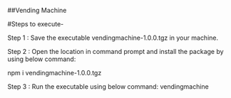 ##Vending Machine

#Steps to execute- 

Step 1 : Save the executable vendingmachine-1.0.0.tgz in your machine.

Step 2 : Open the location in command prompt and install the package by using below command:

npm i vendingmachine-1.0.0.tgz

Step 3 : Run the executable using below command:
vendingmachine
